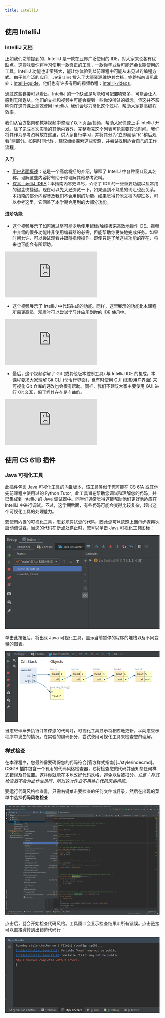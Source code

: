 ```yaml
---
title: IntelliJ
---
```


## 使用 IntelliJ ##

### IntelliJ 文档 ###

正如我们之前提到的，IntelliJ 是一款在业界广泛使用的 IDE，对大家来说各有优缺点。这意味着你将学习使用一款真正的工具，一款你毕业后可能还会长期使用的工具。IntelliJ 功能也非常强大，能让你体验到以前课程中可能从未见过的编程方式。由于其广泛的应用，JetBrains 投入了大量资源维护其文档。完整指南请见此处：[intellij-guide]，他们也有许多有用的视频教程：[intellij-videos]。

[intellij-guide]: https://www.jetbrains.com/help/idea/guided-tour-around-the-user-interface.html
[intellij-videos]: https://www.jetbrains.com/idea/documentation/

通过这些链接可以看出，IntelliJ 的一个缺点是功能和可配置项繁多，可能会让人感到无所适从。他们的文档和视频中可能会提到一些你没听过的概念，但这并不影响你在这门课上高效使用 IntelliJ。我们会尽力简化这个过程，帮助大家提高编程效率。

我们从官方指南和教学视频中整理了以下页面/视频，帮助大家快速上手 IntelliJ 开发。除了完成本次实验的其他内容外，完整看完这个列表可能需要较长时间。我们将其作为参考资料放在这里，供大家自行学习，并将其分为“立即阅读”和“稍后观看”两部分。如果时间允许，建议继续探索这些资源，并尝试找到适合自己的工作流程。

#### 入门 ####

* [用户界面概述](https://www.jetbrains.com/help/idea/guided-tour-around-the-user-interface.html)：这是一个高度概括的介绍，解释了 IntelliJ 中各种窗口及其名称。理解这些内容将有助于你理解其他参考资料。
* [探索 IntelliJ IDEA](https://www.jetbrains.com/help/idea/discover-intellij-idea.html)：本指南内容更详尽，介绍了 IDE 的一些重要功能以及常用的键盘快捷键。现在可以先大致浏览一下，如果遇到不熟悉的词汇也没关系。本指南的部分内容涉及我们不会用到的功能。如果觉得其他文档内容过多，可以参考这里，它涵盖了本学期会用到的大部分功能。

#### 进阶功能 ####
* 这个视频展示了如何通过尽可能少地使用鼠标/触控板来高效地操作 IDE。视频中介绍的很多功能并非使用编辑器的必需，但能帮助你更快地完成任务。如果时间允许，可以尝试观看并跟随视频操作。即使只是了解这些功能的存在，将来也可能会有所帮助。

<div style={{position: "relative", width: "100%", paddingTop: "56.25%"}}><iframe style={{position: "absolute", top: "0px",left: "0px", bottom: "0px", right: "0px",height: "100p%", width: "100%", margin: "auto"}} src="https://www.youtube.com/embed/1UHsJyCq1SU" frameborder="0" allow="accelerometer; autoplay; encrypted-media; gyroscope; picture-in-picture" allowfullscreen></iframe></div>

* 这个视频展示了 IntelliJ 中代码生成的功能。同样，这里展示的功能比本课程所需更高级，观看时可以尝试学习并应用到你的 IDE 使用中。

<div style={{position: "relative", width: "100%", paddingTop: "56.25%"}}><iframe style={{position: "absolute", top: "0px", left: "0px", bottom: "0px", right: "0px", height: "100%", width: "100%", margin: "auto"}} src="https://www.youtube.com/embed/sx7_SS8y-_o" frameborder="0" allow="accelerometer; autoplay; encrypted-media; gyroscope; picture-in-picture" allowfullscreen></iframe></div>

* 最后，这个视频讲解了 Git (或其他版本控制工具) 与 IntelliJ IDE 的集成。本课程要求大家理解 Git CLI (命令行界面)，但有时使用 GUI (图形用户界面) 来可视化 Git 仓库的更改也会很有帮助。同样，我们不建议大家主要使用 GUI 进行 Git 交互，但了解其存在是有益的。
<div style={{position: "relative", width: "100%", paddingTop: "56.25%"}}><iframe style={{position: "absolute", top:" 0px", left: "0px",bottom: "0px", right: "0px", height: "100%", width:" 100%", margin: "auto"}} src="https://www.youtube.com/embed/MaQnpCaiop0"
 frameborder="0" allow="accelerometer; autoplay; encrypted-media; gyroscope; picture-in-picture" allowfullscreen></iframe></div>

## 使用 CS 61B 插件 ##

### Java 可视化工具 ###

此插件包含 Java 可视化工具的内置版本，该工具类似于您可能在 CS 61A 或其他先前课程中使用过的 Python Tutor。此工具旨在帮助您调试和理解您的代码，并已集成到 IntelliJ 的 Java 调试器中。同学们通常觉得这能帮助他们更好地适应在 IntelliJ 中进行调试。不过，这学期后面，有些代码可能会变得比较复杂，超出这个可视化工具的处理能力。

要使用内置的可视化工具，您必须调试您的代码，因此您可以按照上面的步骤再次启动调试器。当您的代码在断点处停止时，您可以单击 Java 可视化工具图标：

![java-viz-1](/img/cs61b/java-viz-1.png "启动 Java 可视化工具")

单击此按钮后，将出现 Java 可视化工具，显示当前暂停的程序的堆栈以及不同变量的图表。

![java-viz-2](/img/cs61b/java-viz-2.png "Java 可视化工具运行界面")

当您继续单步执行并暂停您的代码时，可视化工具显示将相应地更新，以向您显示程序中发生的情况。在实验的编码部分，尝试使用可视化工具来检查您的理解。

### 样式检查 ###

在本课程中，您最终需要确保您的代码符合[官方样式指南][../style/index.md]。 CS61B 插件包含一个有用的代码风格检查器，它将检查您的代码并通知您任何样式错误及其位置。这样你就能在本地改好代码风格，避免以后被扣分。_注意：样式检查器不会为此作业运行，所以这次作业不用担心代码风格问题。_

要运行代码风格检查器，只需右键单击要检查的任何文件或目录，然后在出现的菜单中选择**代码风格检查**

![check-style-1](/img/cs61b/check-style-1.png "代码风格检查")

点击后，就会开始检查代码风格。工具窗口会显示检查结果和所有错误。点击链接可以直接跳转到出错的代码行：

![check-style-2](/img/cs61b/check-style-2.png "代码风格检查结果")
